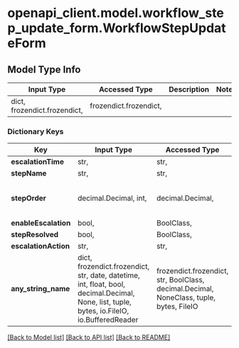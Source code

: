 # openapi_client.model.workflow_step_update_form.WorkflowStepUpdateForm

## Model Type Info
Input Type | Accessed Type | Description | Notes
------------ | ------------- | ------------- | -------------
dict, frozendict.frozendict,  | frozendict.frozendict,  |  | 

### Dictionary Keys
Key | Input Type | Accessed Type | Description | Notes
------------ | ------------- | ------------- | ------------- | -------------
**escalationTime** | str,  | str,  |  | 
**stepName** | str,  | str,  |  | 
**stepOrder** | decimal.Decimal, int,  | decimal.Decimal,  |  | value must be a 32 bit integer
**enableEscalation** | bool,  | BoolClass,  |  | 
**stepResolved** | bool,  | BoolClass,  |  | 
**escalationAction** | str,  | str,  |  | [optional] 
**any_string_name** | dict, frozendict.frozendict, str, date, datetime, int, float, bool, decimal.Decimal, None, list, tuple, bytes, io.FileIO, io.BufferedReader | frozendict.frozendict, str, BoolClass, decimal.Decimal, NoneClass, tuple, bytes, FileIO | any string name can be used but the value must be the correct type | [optional]

[[Back to Model list]](../../README.md#documentation-for-models) [[Back to API list]](../../README.md#documentation-for-api-endpoints) [[Back to README]](../../README.md)

